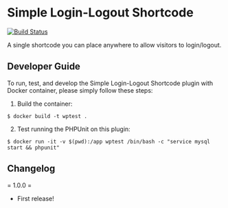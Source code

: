 Simple Login-Logout Shortcode
=============================

[![Build Status](https://travis-ci.org/prontotools/login-logout-shortcode.svg?branch=develop)](https://travis-ci.org/prontotools/login-logout-shortcode)

A single shortcode you can place anywhere to allow visitors to login/logout.

Developer Guide
---------------

To run, test, and develop the Simple Login-Logout Shortcode plugin with Docker container, please simply follow these steps:

1. Build the container:

  `$ docker build -t wptest .`
 
2. Test running the PHPUnit on this plugin:

  `$ docker run -it -v $(pwd):/app wptest /bin/bash -c "service mysql start && phpunit"`

Changelog
----------

= 1.0.0 =
- First release!
